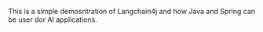 This is a simple demosntration of Langchain4j and how Java and Spring can be user dor AI applications.
